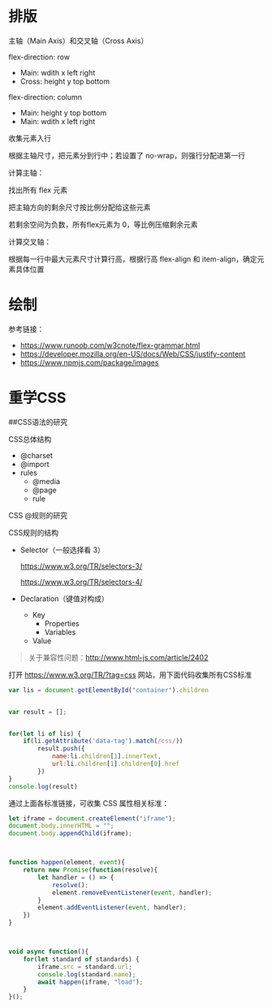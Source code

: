 # 排版

主轴（Main Axis）和交叉轴（Cross Axis）

flex-direction: row

* Main: wdith  x  left  right
* Cross: height  y  top  bottom



flex-direction: column

* Main: height  y  top  bottom
* Main: wdith  x  left  right





收集元素入行

根据主轴尺寸，把元素分到行中；若设置了 no-wrap，则强行分配进第一行





计算主轴：

找出所有 flex 元素

把主轴方向的剩余尺寸按比例分配给这些元素

若剩余空间为负数，所有flex元素为 0，等比例压缩剩余元素





计算交叉轴：

根据每一行中最大元素尺寸计算行高，根据行高 flex-align 和 item-align，确定元素具体位置





# 绘制







参考链接：

- https://www.runoob.com/w3cnote/flex-grammar.html
- https://developer.mozilla.org/en-US/docs/Web/CSS/justify-content
- https://www.npmjs.com/package/images





# 重学CSS



##CSS语法的研究

CSS总体结构

* @charset
* @import
* rules
  * @media
  * @page
  * rule





CSS @规则的研究





CSS规则的结构

* Selector（一般选择看 3）

  https://www.w3.org/TR/selectors-3/

  https://www.w3.org/TR/selectors-4/

* Declaration（键值对构成）

  * Key
    * Properties
    * Variables
  * Value





> 关于兼容性问题：http://www.html-js.com/article/2402





打开 https://www.w3.org/TR/?tag=css 网站，用下面代码收集所有CSS标准

```javascript
var lis = document.getElementById("container").children


var result = [];


for(let li of lis) {
    if(li.getAttribute('data-tag').match(/css/))
        result.push({
            name:li.children[1].innerText,
            url:li.children[1].children[0].href
        })
}
console.log(result)
```



通过上面各标准链接，可收集 CSS 属性相关标准：

```javascript
let iframe = document.createElement("iframe");
document.body.innerHTML = "";
document.body.appendChild(iframe);



function happen(element, event){
    return new Promise(function(resolve){
        let handler = () => {
            resolve();
            element.removeEventListener(event, handler);
        }
        element.addEventListener(event, handler);
    })
}



void async function(){
    for(let standard of standards) {
        iframe.src = standard.url;
        console.log(standard.name);
        await happen(iframe, "load");
    }
}();

```

